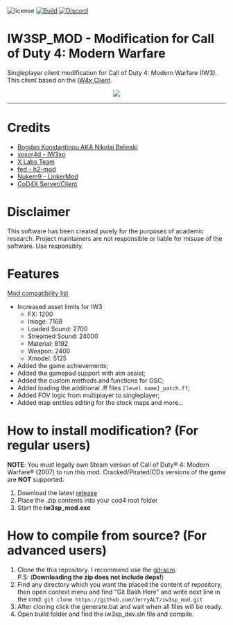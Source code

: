 ![license](https://img.shields.io/github/license/JerryALT/iw3sp_mod.svg)
[![Build](https://github.com/JerryALT/iw3sp_mod/workflows/Build/badge.svg)](https://github.com/JerryALT/iw3sp_mod/actions)
[![Discord](https://img.shields.io/discord/1091304681822752778?color=%237289DA&label=members&logo=discord&logoColor=%23FFFFFF)](https://discord.gg/YzNZSEMAnf)

# IW3SP_MOD - Modification for Call of Duty 4: Modern Warfare

Singleplayer client modification for Call of Duty 4: Modern Warfare (IW3). This client based on the [IW4x Client](https://github.com/XLabsProject/iw4x-client).

<p align="center">
  <img src="assets/github/banner.png?raw=true"/>
</p>

___

# Credits
- [Bogdan Konstantinou AKA Nikolai Belinski](https://github.com/Nikolai2390)
- [xoxor4d - IW3xo](https://github.com/xoxor4d/iw3xo-dev)
- [X Labs Team](https://github.com/XLabsProject)
- [fed - h2-mod](https://github.com/fedddddd/h2-mod)
- [Nukem9 - LinkerMod](https://github.com/Nukem9/LinkerMod)
- [CoD4X Server/Client](https://github.com/callofduty4x)

# Disclaimer
This software has been created purely for the purposes of academic research. Project maintainers are not responsible or liable for misuse of the software. Use responsibly.

# Features
[Mod compatibility list](https://github.com/JerryALT/iw3sp_mod/wiki/Mod-compatibility-list)

- Increased asset limits for IW3
  - FX: 1200
  - Image: 7168
  - Loaded Sound: 2700
  - Streamed Sound: 24000
  - Material: 8192
  - Weapon: 2400
  - Xmodel: 5125
- Added the game achievements;
- Added the gamepad support with aim assist;
- Added the custom methods and functions for GSC;
- Added loading the additional .ff files `[level name]_patch.ff`;
- Added FOV logic from multiplayer to singleplayer;
- Added map entities editing for the stock maps and more...

# How to install modification? (For regular users)
**NOTE**: You must legally own Steam version of Call of Duty® 4: Modern Warfare® (2007) to run this mod. Cracked/Pirated/CDs versions of the game are **NOT** supported.
1. Download the latest [release](https://github.com/JerryALT/iw3sp_mod/releases/latest)
2. Place the .zip contents into your cod4 root folder
3. Start the **iw3sp_mod.exe**

# How to compile from source? (For advanced users)
1. Clone the this repository. I recommend use the [git-scm](https://git-scm.com/downloads).
</br>P.S: (**Downloading the zip does not include deps!**)</br>
2. Find any directory which you want the placed the content of repository, then open context menu and find "Git Bash Here" and write next line in the cmd: `git clone https://github.com/JerryALT/iw3sp_mod.git`
3. After cloning click the generate.bat and wait when all files will be ready.
4. Open build folder and find the iw3sp_dev.sln file and compile.
